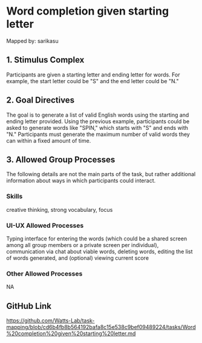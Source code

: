 # Word completion given starting letter

Mapped by: sarikasu 

## 1. Stimulus Complex 
Participants are given a starting letter and ending letter for words. For example, the start letter could be "S" and the end letter could be "N."

## 2. Goal Directives 
The goal is to generate a list of valid English words using the starting and ending letter provided. Using the previous example, participants could be asked to generate words like "SPIN," which starts with "S" and ends with "N." Participants must generate the maximum number of valid words they can within a fixed amount of time.

## 3. Allowed Group Processes 
The following details are not the main parts of the task, but rather additional information about ways in which participants could interact.

### Skills 
creative thinking, strong vocabulary, focus

### UI-UX Allowed Processes
Typing interface for entering the words (which could be a shared screen among all group members or a private screen per individual), communication via chat about viable words, deleting words, editing the list of words generated, and (optional) viewing current score 

### Other Allowed Processes
NA

## GitHub Link 
https://github.com/Watts-Lab/task-mapping/blob/cd6b4fb8b564192bafa8c15e538c9bef09489224/tasks/Word%20completion%20given%20starting%20letter.md
